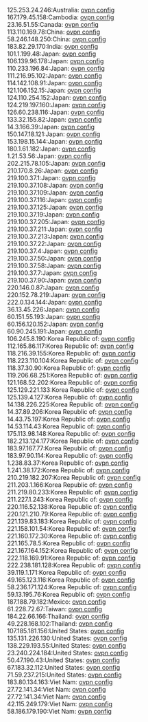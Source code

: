 125.253.24.246:Australia: [ovpn config](vpn/125_253_24_246.ovpn)  
167.179.45.158:Cambodia: [ovpn config](vpn/167_179_45_158.ovpn)  
23.16.51.55:Canada: [ovpn config](vpn/23_16_51_55.ovpn)  
113.110.169.78:China: [ovpn config](vpn/113_110_169_78.ovpn)  
58.246.148.250:China: [ovpn config](vpn/58_246_148_250.ovpn)  
183.82.29.170:India: [ovpn config](vpn/183_82_29_170.ovpn)  
101.1.199.48:Japan: [ovpn config](vpn/101_1_199_48.ovpn)  
106.139.96.178:Japan: [ovpn config](vpn/106_139_96_178.ovpn)  
110.233.196.84:Japan: [ovpn config](vpn/110_233_196_84.ovpn)  
111.216.95.102:Japan: [ovpn config](vpn/111_216_95_102.ovpn)  
114.142.108.91:Japan: [ovpn config](vpn/114_142_108_91.ovpn)  
121.106.152.15:Japan: [ovpn config](vpn/121_106_152_15.ovpn)  
124.110.254.152:Japan: [ovpn config](vpn/124_110_254_152.ovpn)  
124.219.197.160:Japan: [ovpn config](vpn/124_219_197_160.ovpn)  
126.60.238.116:Japan: [ovpn config](vpn/126_60_238_116.ovpn)  
133.32.155.82:Japan: [ovpn config](vpn/133_32_155_82.ovpn)  
14.3.166.39:Japan: [ovpn config](vpn/14_3_166_39.ovpn)  
150.147.18.121:Japan: [ovpn config](vpn/150_147_18_121.ovpn)  
153.198.15.144:Japan: [ovpn config](vpn/153_198_15_144.ovpn)  
180.1.61.182:Japan: [ovpn config](vpn/180_1_61_182.ovpn)  
1.21.53.56:Japan: [ovpn config](vpn/1_21_53_56.ovpn)  
202.215.78.105:Japan: [ovpn config](vpn/202_215_78_105.ovpn)  
210.170.8.26:Japan: [ovpn config](vpn/210_170_8_26.ovpn)  
219.100.37.1:Japan: [ovpn config](vpn/219_100_37_1.ovpn)  
219.100.37.108:Japan: [ovpn config](vpn/219_100_37_108.ovpn)  
219.100.37.109:Japan: [ovpn config](vpn/219_100_37_109.ovpn)  
219.100.37.116:Japan: [ovpn config](vpn/219_100_37_116.ovpn)  
219.100.37.125:Japan: [ovpn config](vpn/219_100_37_125.ovpn)  
219.100.37.19:Japan: [ovpn config](vpn/219_100_37_19.ovpn)  
219.100.37.205:Japan: [ovpn config](vpn/219_100_37_205.ovpn)  
219.100.37.211:Japan: [ovpn config](vpn/219_100_37_211.ovpn)  
219.100.37.213:Japan: [ovpn config](vpn/219_100_37_213.ovpn)  
219.100.37.22:Japan: [ovpn config](vpn/219_100_37_22.ovpn)  
219.100.37.4:Japan: [ovpn config](vpn/219_100_37_4.ovpn)  
219.100.37.50:Japan: [ovpn config](vpn/219_100_37_50.ovpn)  
219.100.37.58:Japan: [ovpn config](vpn/219_100_37_58.ovpn)  
219.100.37.7:Japan: [ovpn config](vpn/219_100_37_7.ovpn)  
219.100.37.90:Japan: [ovpn config](vpn/219_100_37_90.ovpn)  
220.146.0.87:Japan: [ovpn config](vpn/220_146_0_87.ovpn)  
220.152.78.219:Japan: [ovpn config](vpn/220_152_78_219.ovpn)  
222.0.134.144:Japan: [ovpn config](vpn/222_0_134_144.ovpn)  
36.13.45.226:Japan: [ovpn config](vpn/36_13_45_226.ovpn)  
60.151.55.193:Japan: [ovpn config](vpn/60_151_55_193.ovpn)  
60.156.120.152:Japan: [ovpn config](vpn/60_156_120_152.ovpn)  
60.90.245.191:Japan: [ovpn config](vpn/60_90_245_191.ovpn)  
106.245.8.190:Korea Republic of: [ovpn config](vpn/106_245_8_190.ovpn)  
112.165.86.117:Korea Republic of: [ovpn config](vpn/112_165_86_117.ovpn)  
118.216.39.155:Korea Republic of: [ovpn config](vpn/118_216_39_155.ovpn)  
118.223.110.104:Korea Republic of: [ovpn config](vpn/118_223_110_104.ovpn)  
118.37.30.90:Korea Republic of: [ovpn config](vpn/118_37_30_90.ovpn)  
119.206.68.251:Korea Republic of: [ovpn config](vpn/119_206_68_251.ovpn)  
121.168.52.202:Korea Republic of: [ovpn config](vpn/121_168_52_202.ovpn)  
125.129.221.133:Korea Republic of: [ovpn config](vpn/125_129_221_133.ovpn)  
125.139.4.127:Korea Republic of: [ovpn config](vpn/125_139_4_127.ovpn)  
14.138.226.225:Korea Republic of: [ovpn config](vpn/14_138_226_225.ovpn)  
14.37.89.206:Korea Republic of: [ovpn config](vpn/14_37_89_206.ovpn)  
14.43.75.197:Korea Republic of: [ovpn config](vpn/14_43_75_197.ovpn)  
14.53.114.43:Korea Republic of: [ovpn config](vpn/14_53_114_43.ovpn)  
175.113.98.148:Korea Republic of: [ovpn config](vpn/175_113_98_148.ovpn)  
182.213.124.177:Korea Republic of: [ovpn config](vpn/182_213_124_177.ovpn)  
183.97.167.77:Korea Republic of: [ovpn config](vpn/183_97_167_77.ovpn)  
183.97.90.114:Korea Republic of: [ovpn config](vpn/183_97_90_114.ovpn)  
1.238.83.37:Korea Republic of: [ovpn config](vpn/1_238_83_37.ovpn)  
1.241.38.172:Korea Republic of: [ovpn config](vpn/1_241_38_172.ovpn)  
210.219.182.207:Korea Republic of: [ovpn config](vpn/210_219_182_207.ovpn)  
211.203.1.166:Korea Republic of: [ovpn config](vpn/211_203_1_166.ovpn)  
211.219.80.233:Korea Republic of: [ovpn config](vpn/211_219_80_233.ovpn)  
211.227.1.243:Korea Republic of: [ovpn config](vpn/211_227_1_243.ovpn)  
220.116.52.138:Korea Republic of: [ovpn config](vpn/220_116_52_138.ovpn)  
220.121.210.79:Korea Republic of: [ovpn config](vpn/220_121_210_79.ovpn)  
221.139.83.183:Korea Republic of: [ovpn config](vpn/221_139_83_183.ovpn)  
221.158.101.54:Korea Republic of: [ovpn config](vpn/221_158_101_54.ovpn)  
221.160.172.30:Korea Republic of: [ovpn config](vpn/221_160_172_30.ovpn)  
221.165.78.5:Korea Republic of: [ovpn config](vpn/221_165_78_5.ovpn)  
221.167.164.152:Korea Republic of: [ovpn config](vpn/221_167_164_152.ovpn)  
222.118.169.91:Korea Republic of: [ovpn config](vpn/222_118_169_91.ovpn)  
222.238.181.128:Korea Republic of: [ovpn config](vpn/222_238_181_128.ovpn)  
39.119.1.171:Korea Republic of: [ovpn config](vpn/39_119_1_171.ovpn)  
49.165.123.116:Korea Republic of: [ovpn config](vpn/49_165_123_116.ovpn)  
58.236.171.124:Korea Republic of: [ovpn config](vpn/58_236_171_124.ovpn)  
59.13.195.76:Korea Republic of: [ovpn config](vpn/59_13_195_76.ovpn)  
187.188.79.182:Mexico: [ovpn config](vpn/187_188_79_182.ovpn)  
61.228.72.67:Taiwan: [ovpn config](vpn/61_228_72_67.ovpn)  
184.22.66.166:Thailand: [ovpn config](vpn/184_22_66_166.ovpn)  
49.228.168.102:Thailand: [ovpn config](vpn/49_228_168_102.ovpn)  
107.185.181.156:United States: [ovpn config](vpn/107_185_181_156.ovpn)  
135.131.226.130:United States: [ovpn config](vpn/135_131_226_130.ovpn)  
138.229.193.55:United States: [ovpn config](vpn/138_229_193_55.ovpn)  
23.240.224.184:United States: [ovpn config](vpn/23_240_224_184.ovpn)  
50.47.190.43:United States: [ovpn config](vpn/50_47_190_43.ovpn)  
67.183.32.112:United States: [ovpn config](vpn/67_183_32_112.ovpn)  
71.59.237.215:United States: [ovpn config](vpn/71_59_237_215.ovpn)  
183.80.134.163:Viet Nam: [ovpn config](vpn/183_80_134_163.ovpn)  
27.72.141.34:Viet Nam: [ovpn config](vpn/27_72_141_34.ovpn)  
27.72.141.34:Viet Nam: [ovpn config](vpn/27_72_141_34.ovpn)  
42.115.249.179:Viet Nam: [ovpn config](vpn/42_115_249_179.ovpn)  
58.186.179.190:Viet Nam: [ovpn config](vpn/58_186_179_190.ovpn)  
